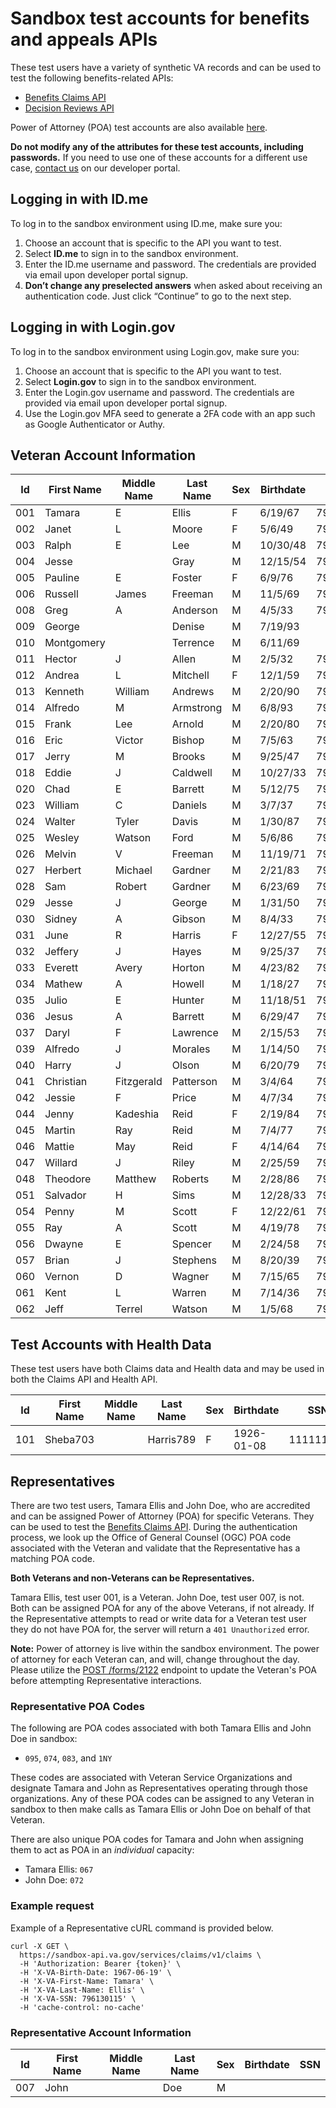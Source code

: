 # Sandbox test accounts for benefits and appeals APIs

These test users have a variety of synthetic VA records and can be used to test the following benefits-related APIs: 
* [Benefits Claims API](https://developer.va.gov/explore/benefits/docs/claims?version=current) 
* [Decision Reviews API](https://developer.va.gov/explore/api/decision-reviews/docs?version=current)

Power of Attorney (POA) test accounts are also available [here](https://github.com/department-of-veterans-affairs/vets-api-clients/blob/master/test_accounts/benefits_test_accounts.md#Representative).

**Do not modify any of the attributes for these test accounts, including passwords.** If you need to use one of these accounts for a different use case, [contact us](https://developer.va.gov/support/contact-us) on our developer portal.

## Logging in with ID.me

To log in to the sandbox environment using ID.me, make sure you:

  1. Choose an account that is specific to the API you want to test.
  2. Select **ID.me** to sign in to the sandbox environment.
  3. Enter the ID.me username and password. The credentials are provided via email upon developer portal signup.
  4. **Don’t change any preselected answers** when asked about receiving an authentication code. Just click “Continue” to go to the next step.

## Logging in with Login.gov

To log in to the sandbox environment using Login.gov, make sure you:

  1. Choose an account that is specific to the API you want to test.
  2. Select **Login.gov** to sign in to the sandbox environment.
  3. Enter the Login.gov username and password. The credentials are provided via email upon developer portal signup.
  4. Use the Login.gov MFA seed to generate a 2FA code with an app such as Google Authenticator or Authy.

## Veteran Account Information

| Id  | First Name | Middle Name | Last Name | Sex | Birthdate | SSN       | ICN               |
|-----|------------|-------------|-----------|-----|-----------|-----------|-------------------|
| 001 | Tamara     | E           | Ellis     | F   | 6/19/67   | 796130115 | 1012667145V762142 |
| 002 | Janet      | L           | Moore     | F   | 5/6/49    | 796127677 | 1012861229V078999 |
| 003 | Ralph      | E           | Lee       | M   | 10/30/48  | 796378782 | 1012667169V030190 |
| 004 | Jesse      |             | Gray      | M   | 12/15/54  | 796378881 | 1012666073V986297 |
| 005 | Pauline    | E           | Foster    | F   | 6/9/76    | 796330625 | 1012845630V900607 |
| 006 | Russell    | James       | Freeman   | M   | 11/5/69   | 796149080 | 1012829910V765228 |
| 008 | Greg       | A           | Anderson  | M   | 4/5/33    | 796121200 | 1012666182V203559 |
| 009 | George     |             | Denise    | M   | 7/19/93   |           |                   |
| 010 | Montgomery |             | Terrence  | M   | 6/11/69   |           |                   |
| 011 | Hector     | J           | Allen     | M   | 2/5/32    | 796126859 | 1012667122V019349 |
| 012 | Andrea     | L           | Mitchell  | F   | 12/1/59   | 796127781 | 1012829932V238054 |
| 013 | Kenneth    | William     | Andrews   | M   | 2/20/90   | 796295980 | 1012667145V762142 |
| 014 | Alfredo    | M           | Armstrong | M   | 6/8/93    | 796012476 | 1012667145V762142 |
| 015 | Frank      | Lee         | Arnold    | M   | 2/20/80   | 796143510 | 1012667179V787205 |
| 016 | Eric       | Victor      | Bishop    | M   | 7/5/63    | 796169727 | 1012829228V424035 |
| 017 | Jerry      | M           | Brooks    | M   | 9/25/47   | 796148937 | 1012830245V504544 |
| 018 | Eddie      | J           | Caldwell  | M   | 10/27/33  | 796121086 | 1012666183V089914 |
| 020 | Chad       | E           | Barrett   | M   | 5/12/75   | 796263749 | 1012853277V552077 |
| 023 | William    | C           | Daniels   | M   | 3/7/37    | 796127196 | 1012830699V134174 |
| 024 | Walter     | Tyler       | Davis     | M   | 1/30/87   | 796143570 | 1012845238V805135 |
| 025 | Wesley     | Watson      | Ford      | M   | 5/6/86    | 796043735 | 1012832025V743496 |
| 026 | Melvin     | V           | Freeman   | M   | 11/19/71  | 796184750 | 1012643310V921518 |
| 027 | Herbert    | Michael     | Gardner   | M   | 2/21/83   | 796122369 | 1012845631V882122 |
| 028 | Sam        | Robert      | Gardner   | M   | 6/23/69   | 796246997 | 1012829446V964657 |
| 029 | Jesse      | J           | George    | M   | 1/31/50   | 796330163 | 1012845632V596441 |
| 030 | Sidney     | A           | Gibson    | M   | 8/4/33    | 796127094 | 1012832357V534929 |
| 031 | June       | R           | Harris    | F   | 12/27/55  | 796184459 | 1012661611V839382 |
| 032 | Jeffery    | J           | Hayes     | M   | 9/25/37   | 796131729 | 1012845028V591200 |
| 033 | Everett    | Avery       | Horton    | M   | 4/23/82   | 796377148 | 1012826664V603033 |
| 034 | Mathew     | A           | Howell    | M   | 1/18/27   | 796131275 | 1012845636V368566 |
| 035 | Julio      | E           | Hunter    | M   | 11/18/51  | 796378321 | 1012666072V702345 |
| 036 | Jesus      | A           | Barrett   | M   | 6/29/47   | 796127587 | 1012830305V427401 |
| 037 | Daryl      | F           | Lawrence  | M   | 2/15/53   | 796153447 | 1012829620V654328 |
| 039 | Alfredo    | J           | Morales   | M   | 1/14/50   | 796122472 | 1012830991V985099 |
| 040 | Harry      | J           | Olson     | M   | 6/20/79   | 796136308 | 1012667180V621772 |
| 041 | Christian  | Fitzgerald  | Patterson | M   | 3/4/64    | 796218467 | 1012831012V063489 |
| 042 | Jessie     | F           | Price     | M   | 4/7/34    | 796126978 | 1012845658V192434 |
| 044 | Jenny      | Kadeshia    | Reid      | F   | 2/19/84   | 796364561 | 1012851022V753951 |
| 045 | Martin     | Ray         | Reid      | M   | 7/4/77    | 796018229 | 1012897042V607227 |
| 046 | Mattie     | May         | Reid      | F   | 4/14/64   | 796109651 | 1012845662V671308 |
| 047 | Willard    | J           | Riley     | M   | 2/25/59   | 796013145 | 1012830453V141481 |
| 048 | Theodore   | Matthew     | Roberts   | M   | 2/28/86   | 796019724 | 1012845672V157064 |
| 051 | Salvador   | H           | Sims      | M   | 12/28/33  | 796013160 | 1012830334V156386 |
| 054 | Penny      | M           | Scott     | F   | 12/22/61  | 796128750 | 1012832046V870152 |
| 055 | Ray        | A           | Scott     | M   | 4/19/78   | 796128748 | 1012826667V821812 |
| 056 | Dwayne     | E           | Spencer   | M   | 2/24/58   | 796153369 | 1012643250V489886 |
| 057 | Brian      | J           | Stephens  | M   | 8/20/39   | 796127242 | 1012666881V023688 |
| 060 | Vernon     | D           | Wagner    | M   | 7/15/65   | 796140369 | 1012845702V443941 |
| 061 | Kent       | L           | Warren    | M   | 7/14/36   | 796127160 | 1012662125V786396 |
| 062 | Jeff       | Terrel      | Watson    | M   | 1/5/68    | 796246757 | 1012845703V609890 |


## Test Accounts with Health Data

These test users have both Claims data and Health data and may be used in both the Claims API and Health API.

| Id  | First Name | Middle Name | Last Name | Sex | Birthdate  | SSN       |
|-----|------------|-------------|-----------|-----|------------|-----------|
| 101 | Sheba703   |             | Harris789 | F   | 1926-01-08 | 111111111 |

## Representatives

There are two test users, Tamara Ellis and John Doe, who are accredited and can be assigned Power of Attorney (POA) for specific Veterans. They can be used to test the [Benefits Claims API](https://developer.va.gov/explore/benefits/docs/claims?version=current). During the authentication process, we look up the Office of General Counsel (OGC) POA code associated with the Veteran and validate that the Representative has a matching POA code.

**Both Veterans and non-Veterans can be Representatives.**

Tamara Ellis, test user 001, is a Veteran. John Doe, test user 007, is not. Both can be assigned POA for any of the above Veterans, if not already. If the Representative attempts to read or write data for a Veteran test user they do not have POA for, the server will return a `401 Unauthorized` error.

**Note:** Power of attorney is live within the sandbox environment. The power of attorney for each Veteran can, and will, change throughout the day.
Please utilize the [POST /forms/2122](https://developer.va.gov/explore/benefits/docs/claims?version=current#operations-Power_of_Attorney-post2122) endpoint  to update the Veteran's POA before attempting Representative interactions.

### Representative POA Codes

The following are POA codes associated with both Tamara Ellis and John Doe in sandbox:

 - `095`, `074`, `083`, and `1NY`

These codes are associated with Veteran Service Organizations and designate Tamara and John as Representatives operating through those organizations. Any of these POA codes can be assigned to any Veteran in sandbox to then make calls as Tamara Ellis or John Doe on behalf of that Veteran.

There are also unique POA codes for Tamara and John when assigning them to act as POA in an _individual_ capacity:

- Tamara Ellis: `067`
- John Doe: `072`

### Example request

Example of a Representative cURL command is provided below.

```
curl -X GET \
  https://sandbox-api.va.gov/services/claims/v1/claims \
  -H 'Authorization: Bearer {token}' \
  -H 'X-VA-Birth-Date: 1967-06-19' \
  -H 'X-VA-First-Name: Tamara' \
  -H 'X-VA-Last-Name: Ellis' \
  -H 'X-VA-SSN: 796130115' \
  -H 'cache-control: no-cache'
```

### Representative Account Information

| Id  | First Name | Middle Name | Last Name | Sex | Birthdate | SSN |
|-----|------------|-------------|-----------|-----|-----------|-----|
| 007 | John       |             | Doe       | M   |           |     |
